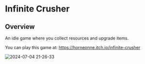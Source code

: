 # Infinite Crusher
## Overview
An idle game where you collect resources and upgrade items.

You can play this game at: https://horneonne.itch.io/infinite-crusher

![2024-07-04 21-26-33](https://github.com/HorneOnne/Freelance_InfiniteCrusher/assets/65548001/240225e6-06c3-4947-b9aa-4a9acf2b757f)
